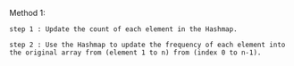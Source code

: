 Method 1:

    step 1 : Update the count of each element in the Hashmap.

    step 2 : Use the Hashmap to update the frequency of each element into the original array from (element 1 to n) from (index 0 to n-1).